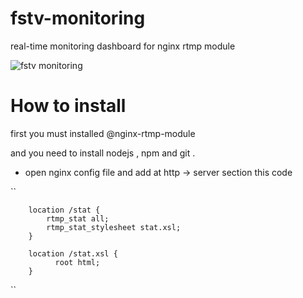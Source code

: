 # fstv-monitoring
real-time monitoring dashboard for nginx rtmp module

![fstv monitoring](https://cloud.githubusercontent.com/assets/16119345/15388844/9f66917e-1dbc-11e6-9726-2a4912d74352.png)

# How to install

first you must installed @nginx-rtmp-module

and you need to install nodejs , npm and git .


* open nginx config file and add at http -> server section this code 

``

        location /stat {
            rtmp_stat all;
            rtmp_stat_stylesheet stat.xsl;
        }

        location /stat.xsl {
		      root html;
        }

``


